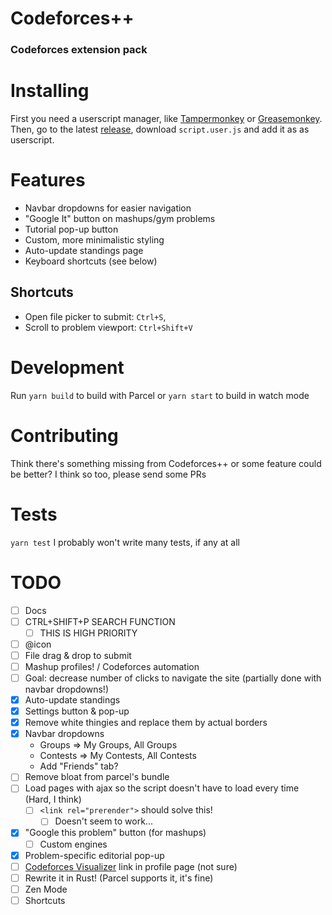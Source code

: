 # Codeforces++
### Codeforces extension pack

# Installing
First you need a userscript manager, like [Tampermonkey](https://www.tampermonkey.net) or [Greasemonkey](https://addons.mozilla.org/en-US/firefox/addon/greasemonkey/). Then, go to the latest [release](https://github.com/LeoRiether/CodeforcesPP/releases/), download `script.user.js` and add it as as userscript.

# Features
+ Navbar dropdowns for easier navigation
+ "Google It" button on mashups/gym problems
+ Tutorial pop-up button
+ Custom, more minimalistic styling
+ Auto-update standings page
+ Keyboard shortcuts (see below)

## Shortcuts
+ Open file picker to submit: `Ctrl+S`,
+ Scroll to problem viewport: `Ctrl+Shift+V`

# Development
Run `yarn build` to build with Parcel or `yarn start` to build in watch mode

# Contributing
Think there's something missing from Codeforces++ or some feature could be better? I think so too, please send some PRs

# Tests
`yarn test`
I probably won't write many tests, if any at all

# TODO
+ [ ] Docs
+ [ ] CTRL+SHIFT+P SEARCH FUNCTION
  + [ ] THIS IS HIGH PRIORITY
+ [ ] @icon
+ [ ] File drag & drop to submit
+ [ ] Mashup profiles! / Codeforces automation
+ [ ] Goal: decrease number of clicks to navigate the site (partially done with navbar dropdowns!)
+ [x] Auto-update standings
+ [x] Settings button & pop-up
+ [x] Remove white thingies and replace them by actual borders
+ [x] Navbar dropdowns
    + Groups => My Groups, All Groups
    + Contests => My Contests, All Contests
    + Add "Friends" tab?
+ [ ] Remove bloat from parcel's bundle
+ [ ] Load pages with ajax so the script doesn't have to load every time (Hard, I think)
  + [ ] `<link rel="prerender">` should solve this!
    + [ ] Doesn't seem to work...
+ [x] "Google this problem" button (for mashups)
  + [ ] Custom engines
+ [x] Problem-specific editorial pop-up
+ [ ] [Codeforces Visualizer](https://cfviz.netlify.com/index.html) link in profile page (not sure)
+ [ ] Rewrite it in Rust! (Parcel supports it, it's fine)
+ [ ] Zen Mode
+ [ ] Shortcuts